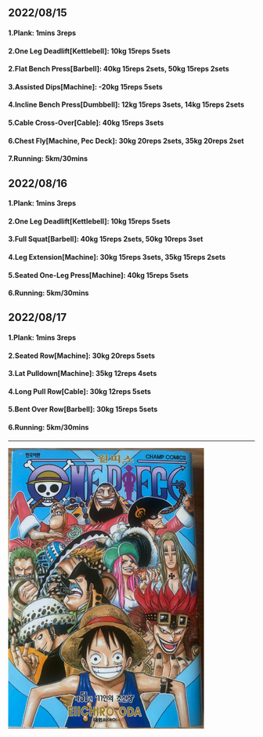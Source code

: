## 2022/08/15
#### 1.Plank: 1mins 3reps
#### 2.One Leg Deadlift\[Kettlebell\]: 10kg 15reps 5sets
#### 2.Flat Bench Press\[Barbell\]: 40kg 15reps 2sets, 50kg 15reps 2sets
#### 3.Assisted Dips\[Machine\]: -20kg 15reps 5sets
#### 4.Incline Bench Press\[Dumbbell\]: 12kg 15reps 3sets, 14kg 15reps 2sets
#### 5.Cable Cross-Over\[Cable\]: 40kg 15reps 3sets
#### 6.Chest Fly\[Machine, Pec Deck\]: 30kg 20reps 2sets, 35kg 20reps 2set
#### 7.Running: 5km/30mins

## 2022/08/16
#### 1.Plank: 1mins 3reps
#### 2.One Leg Deadlift\[Kettlebell\]: 10kg 15reps 5sets
#### 3.Full Squat\[Barbell\]: 40kg 15reps 2sets, 50kg 10reps 3set
#### 4.Leg Extension\[Machine\]: 30kg 15reps 3sets, 35kg 15reps 2sets
#### 5.Seated One-Leg Press\[Machine\]: 40kg 15reps 5sets
#### 6.Running: 5km/30mins

## 2022/08/17
#### 1.Plank: 1mins 3reps
#### 2.Seated Row\[Machine\]: 30kg 20reps 5sets
#### 3.Lat Pulldown\[Machine\]: 35kg 12reps 4sets
#### 4.Long Pull Row\[Cable\]: 30kg 12reps 5sets
#### 5.Bent Over Row\[Barbell\]: 30kg 15reps 5sets
#### 6.Running: 5km/30mins

---

<img src='./_resources/__051.png' width='400px' />
